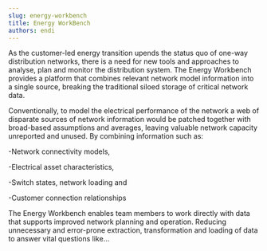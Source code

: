 ```yaml
---
slug: energy-workbench
title: Energy WorkBench
authors: endi
---
```


As the customer-led energy transition upends the status quo of one-way distribution networks, there is a need for new tools and approaches to analyse, plan and monitor the distribution system.
The Energy Workbench provides a platform that combines relevant network model information into a single source, breaking the traditional siloed storage of critical network data.

Conventionally, to model the electrical performance of the network a web of disparate sources of network information would be patched together with broad-based assumptions and averages, leaving valuable network capacity unreported and unused.
By combining information such as:

-Network connectivity models,

-Electrical asset characteristics,

-Switch states, network loading and

-Customer connection relationships

The Energy Workbench enables team members to work directly with data that supports improved network planning and operation. Reducing unnecessary and error-prone extraction, transformation and loading of data to answer vital questions like…